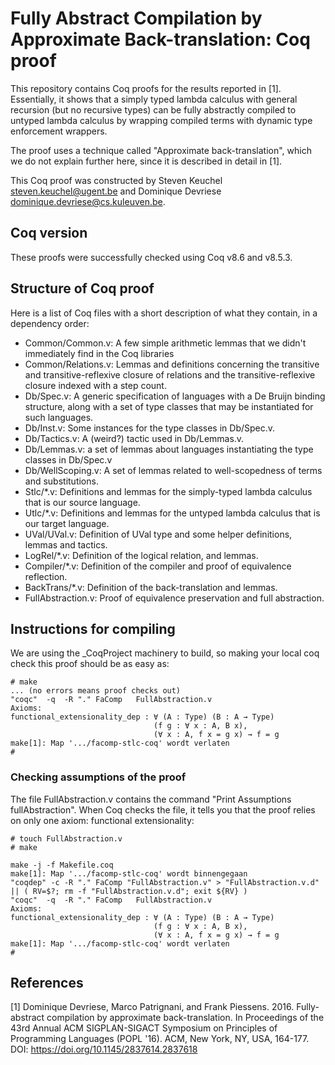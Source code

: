 <meta http-equiv="Content-Type" content="text/html; charset=utf-8" />

# Fully Abstract Compilation by Approximate Back-translation: Coq proof

This repository contains Coq proofs for the results reported in [1].
Essentially, it shows that a simply typed lambda calculus with general recursion
(but no recursive types) can be fully abstractly compiled to untyped lambda
calculus by wrapping compiled terms with dynamic type enforcement wrappers.

The proof uses a technique called "Approximate back-translation", which we do
not explain further here, since it is described in detail in [1].

This Coq proof was constructed by Steven Keuchel <steven.keuchel@ugent.be> and
Dominique Devriese <dominique.devriese@cs.kuleuven.be>.

## Coq version

These proofs were successfully checked using Coq v8.6 and v8.5.3.

## Structure of Coq proof

Here is a list of Coq files with a short description of what they contain, in a
dependency order:

* Common/Common.v: A few simple arithmetic lemmas that we didn't immediately
find in the Coq libraries
* Common/Relations.v: Lemmas and definitions concerning the transitive and transitive-reflexive closure of relations and the transitive-reflexive closure indexed with a step count.
* Db/Spec.v: A generic specification of languages with a De Bruijn binding structure, along with a set of type classes that may be instantiated for such languages.
* Db/Inst.v: Some instances for the type classes in Db/Spec.v.
* Db/Tactics.v: A (weird?) tactic used in Db/Lemmas.v.
* Db/Lemmas.v: a set of lemmas about languages instantiating the type classes in Db/Spec.v
* Db/WellScoping.v: A set of lemmas related to well-scopedness of terms and substitutions.
* Stlc/*.v: Definitions and lemmas for the simply-typed lambda calculus that is our source language.
* Utlc/*.v: Definitions and lemmas for the untyped lambda calculus that is our target language.
* UVal/UVal.v: Definition of UVal type and some helper definitions, lemmas and tactics.
* LogRel/*.v: Definition of the logical relation, and lemmas.
* Compiler/*.v: Definition of the compiler and proof of equivalence reflection.
* BackTrans/*.v: Definition of the back-translation and lemmas.
* FullAbstraction.v: Proof of equivalence preservation and full abstraction.

## Instructions for compiling

We are using the _CoqProject machinery to build, so making your local coq check
this proof should be as easy as:

    # make
    ... (no errors means proof checks out)
    "coqc"  -q  -R "." FaComp   FullAbstraction.v
    Axioms:
    functional_extensionality_dep : ∀ (A : Type) (B : A → Type)
                                    (f g : ∀ x : A, B x),
                                    (∀ x : A, f x = g x) → f = g
    make[1]: Map '.../facomp-stlc-coq' wordt verlaten
    # 

### Checking assumptions of the proof

The file FullAbstraction.v contains the command "Print Assumptions
fullAbstraction". When Coq checks the file, it tells you that the proof relies
on only one axiom: functional extensionality:

    # touch FullAbstraction.v
    # make
    
    make -j -f Makefile.coq
    make[1]: Map '.../facomp-stlc-coq' wordt binnengegaan
    "coqdep" -c -R "." FaComp "FullAbstraction.v" > "FullAbstraction.v.d" || ( RV=$?; rm -f "FullAbstraction.v.d"; exit ${RV} )
    "coqc"  -q  -R "." FaComp   FullAbstraction.v
    Axioms:
    functional_extensionality_dep : ∀ (A : Type) (B : A → Type)
                                    (f g : ∀ x : A, B x),
                                    (∀ x : A, f x = g x) → f = g
    make[1]: Map '.../facomp-stlc-coq' wordt verlaten
    # 

## References

[1] Dominique Devriese, Marco Patrignani, and Frank Piessens. 2016. Fully-abstract compilation by approximate back-translation. In Proceedings of the 43rd Annual ACM SIGPLAN-SIGACT Symposium on Principles of Programming Languages (POPL '16). ACM, New York, NY, USA, 164-177. DOI: https://doi.org/10.1145/2837614.2837618

